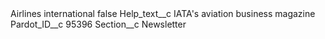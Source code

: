 <?xml version="1.0" encoding="UTF-8"?>
<CustomMetadata xmlns="http://soap.sforce.com/2006/04/metadata" xmlns:xsi="http://www.w3.org/2001/XMLSchema-instance" xmlns:xsd="http://www.w3.org/2001/XMLSchema">
    <label>Airlines international</label>
    <protected>false</protected>
    <values>
        <field>Help_text__c</field>
        <value xsi:type="xsd:string">IATA&apos;s aviation business magazine</value>
    </values>
    <values>
        <field>Pardot_ID__c</field>
        <value xsi:type="xsd:string">95396</value>
    </values>
    <values>
        <field>Section__c</field>
        <value xsi:type="xsd:string">Newsletter</value>
    </values>
</CustomMetadata>
